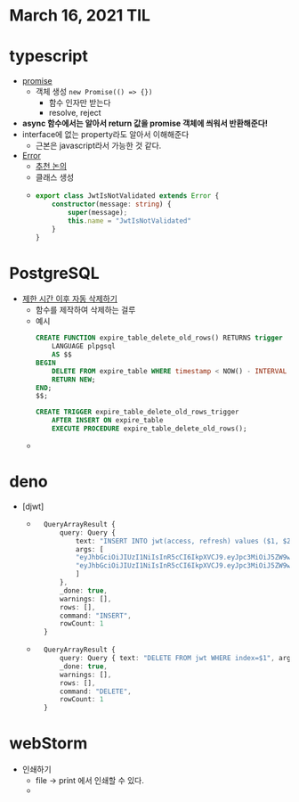 # March 16, 2021 TIL

# typescript
- [promise](https://developer.mozilla.org/en-US/docs/Web/JavaScript/Reference/Global_Objects/Promise)
    - 객체 생성 `new Promise(() => {})`
        - 함수 인자만 받는다
        - resolve, reject
- **async 함수에서는 알아서 return 값을 promise 객체에 씌워서 반환해준다!**
- interface에 없는 property라도 알아서 이해해준다
    - 근본은 javascript라서 가능한 것 같다.
- [Error](https://developer.mozilla.org/ko/docs/Web/JavaScript/Reference/Global_Objects/Error)
    - [추천 논의](https://stackoverflow.com/questions/1382107/whats-a-good-way-to-extend-error-in-javascript)
    - 클래스 생성
    - ```typescript
      export class JwtIsNotValidated extends Error {
          constructor(message: string) {
              super(message);
              this.name = "JwtIsNotValidated"
          }
      }

# PostgreSQL
- [제한 시간 이후 자동 삭제하기](https://stackoverflow.com/questions/26046816/is-there-a-way-to-set-an-expiry-time-after-which-a-data-entry-is-automaticall)
    - 함수를 제작하여 삭제하는 걸루
    - 예시
        ```sql
        CREATE FUNCTION expire_table_delete_old_rows() RETURNS trigger
            LANGUAGE plpgsql
            AS $$
        BEGIN
            DELETE FROM expire_table WHERE timestamp < NOW() - INTERVAL '1 minute';
            RETURN NEW;
        END;
        $$;

        CREATE TRIGGER expire_table_delete_old_rows_trigger
            AFTER INSERT ON expire_table
            EXECUTE PROCEDURE expire_table_delete_old_rows();
    - 

# deno
- [djwt]
    - ```typescript
        QueryArrayResult {
            query: Query {
                text: "INSERT INTO jwt(access, refresh) values ($1, $2)",
                args: [
                "eyJhbGciOiJIUzI1NiIsInR5cCI6IkpXVCJ9.eyJpc3MiOiJ5ZW9wIiwiZXhwIjoxNjE1ODgzNjIzfQ.XkH2L0fyDvrbT5ROYkui...",
                "eyJhbGciOiJIUzI1NiIsInR5cCI6IkpXVCJ9.eyJpc3MiOiJ5ZW9wIiwiZXhwIjoxNjE2NDg4MzYzfQ.Inlp5NECe5SfsZ9qD-6i..."
                ]
            },
            _done: true,
            warnings: [],
            rows: [],
            command: "INSERT",
            rowCount: 1
        }
    - ```typescript
        QueryArrayResult {
            query: Query { text: "DELETE FROM jwt WHERE index=$1", args: [ "13" ] },
            _done: true,
            warnings: [],
            rows: [],
            command: "DELETE",
            rowCount: 1
        }


# webStorm 
- 인쇄하기
    - file -> print 에서 인쇄할 수 있다.
    -
